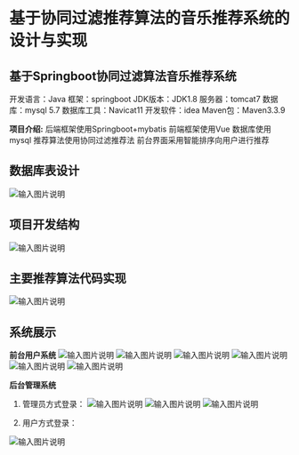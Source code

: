 # 基于协同过滤推荐算法的音乐推荐系统的设计与实现

## 基于Springboot协同过滤算法音乐推荐系统
开发语言：Java
框架：springboot
JDK版本：JDK1.8
服务器：tomcat7
数据库：mysql 5.7
数据库工具：Navicat11
开发软件：idea
Maven包：Maven3.3.9

**项目介绍:**
后端框架使用Springboot+mybatis
前端框架使用Vue
数据库使用mysql
推荐算法使用协同过滤推荐法
前台界面采用智能排序向用户进行推荐

## 数据库表设计
![输入图片说明](112%E6%95%B0%E6%8D%AE%E5%BA%93%E8%A1%A8.png)
## 项目开发结构
![输入图片说明](111%E9%A1%B9%E7%9B%AE%E7%BB%93%E6%9E%84.png)
## 主要推荐算法代码实现
![输入图片说明](%E6%8E%A8%E8%8D%90%E7%AE%97%E6%B3%95.png)
## 系统展示
**前台用户系统**
![输入图片说明](%E9%A6%96%E9%A1%B5.png)
![输入图片说明](%E7%83%AD%E9%97%A8%E9%9F%B3%E4%B9%90.png)
![输入图片说明](%E9%9F%B3%E4%B9%90%E8%AF%A6%E6%83%85.png)
![输入图片说明](%E9%9F%B3%E4%B9%90%E8%B5%84%E8%AE%AF.png)
![输入图片说明](%E4%B8%AA%E4%BA%BA%E4%B8%AD%E5%BF%83.png)
![输入图片说明](%E7%95%99%E8%A8%80%E4%BA%A4%E6%B5%81.png)

**后台管理系统**

 1. 管理员方式登录：
![输入图片说明](01%E5%90%8E%E5%8F%B0%E7%99%BB%E5%BD%95.png)
![输入图片说明](02%E7%94%A8%E6%88%B7%E7%AE%A1%E7%90%86.png)
![输入图片说明](04%E7%83%AD%E9%97%A8%E9%9F%B3%E4%B9%90%E7%AE%A1%E7%90%86.png)

 2. 用户方式登录：

 ![输入图片说明](05%E7%94%A8%E6%88%B7%E7%99%BB%E5%BD%95%E7%AE%A1%E7%90%86.png)

